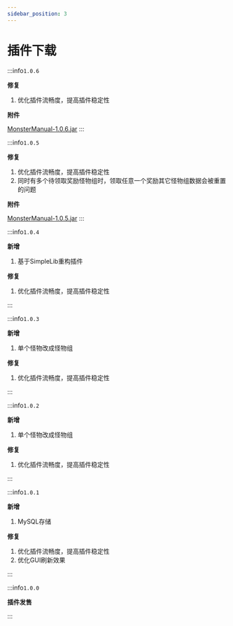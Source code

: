 ```yaml
---
sidebar_position: 3
---
```


# 插件下载

:::info`1.0.6`

**修复**

1. 优化插件流畅度，提高插件稳定性

**附件**

[MonsterManual-1.0.6.jar](files/MonsterManual-1.0.6.jar)
:::

:::info`1.0.5`

**修复**

1. 优化插件流畅度，提高插件稳定性
2. 同时有多个待领取奖励怪物组时，领取任意一个奖励其它怪物组数据会被重置的问题

**附件**

[MonsterManual-1.0.5.jar](files/MonsterManual-1.0.5.jar)
:::

:::info`1.0.4`

**新增**

1. 基于SimpleLib重构插件

**修复**

1. 优化插件流畅度，提高插件稳定性

:::

:::info`1.0.3`

**新增**

1. 单个怪物改成怪物组

**修复**

1. 优化插件流畅度，提高插件稳定性

:::

:::info`1.0.2`

**新增**

1. 单个怪物改成怪物组

**修复**

1. 优化插件流畅度，提高插件稳定性

:::

:::info`1.0.1`

**新增**

1. MySQL存储

**修复**

1. 优化插件流畅度，提高插件稳定性
2. 优化GUI刷新效果

:::

:::info`1.0.0`

**插件发售**

:::
